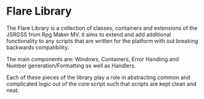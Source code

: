 # Flare Library

The Flare Library is a collection of classes, containers and extensions of the JSRGSS from Rpg Maker MV. it aims
to extend and add additional functionality to any scripts that are written for the platform with out breaking
backwards compatibility.

The main components are: Windows, Containers, Error Handling and Number generation/Formatting as well as Handlers.

Each of these pieces of the library play a role in abstracting common and complicated logic out of the core script such
that scripts are kept clean and neat.
